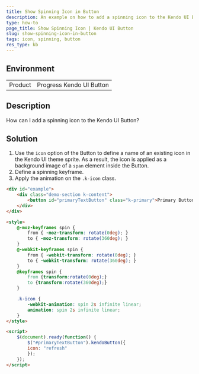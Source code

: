 ```yaml
---
title: Show Spinning Icon in Button
description: An example on how to add a spinning icon to the Kendo UI Button.
type: how-to
page_title: Show Spinning Icon | Kendo UI Button
slug: show-spinning-icon-in-button
tags: icon, spinning, button
res_type: kb
---
```


## Environment

<table>
 <tr>
  <td>Product</td>
  <td>Progress Kendo UI Button</td>
 </tr>
</table>

## Description

How can I add a spinning icon to the Kendo UI Button?

## Solution

1. Use the `icon` option of the Button to define a name of an existing icon in the Kendo UI theme sprite. As a result, the icon is applied as a background image of a `span` element inside the Button.
1. Define a spinning keyframe.
1. Apply the animation on the `.k-icon` class.

```html
<div id="example">
    <div class="demo-section k-content">
        <button id="primaryTextButton" class="k-primary">Primary Button</button>
    </div>
</div>

<style>
    @-moz-keyframes spin {
        from { -moz-transform: rotate(0deg); }
        to { -moz-transform: rotate(360deg); }
    }
    @-webkit-keyframes spin {
        from { -webkit-transform: rotate(0deg); }
        to { -webkit-transform: rotate(360deg); }
    }
    @keyframes spin {
        from {transform:rotate(0deg);}
        to {transform:rotate(360deg);}
    }

    .k-icon {
        -webkit-animation: spin 2s infinite linear;
        animation: spin 2s infinite linear;
    }
</style>

<script>
    $(document).ready(function() {
        $("#primaryTextButton").kendoButton({
        icon: "refresh"
        });
    });
</script>

```
